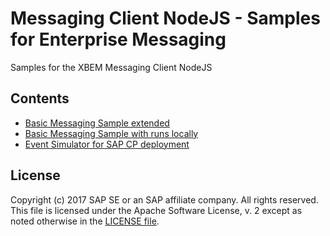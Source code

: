 # Messaging Client NodeJS - Samples for Enterprise Messaging
Samples for the XBEM Messaging Client NodeJS

## Contents

  * [Basic Messaging Sample extended](xb-msg-amqp-v100-api-samples)
  * [Basic Messaging Sample with runs locally](xb-msg-amqp-v100-samples)
  * [Event Simulator for SAP CP deployment](event-simulator)


## License
Copyright (c) 2017 SAP SE or an SAP affiliate company. All rights reserved.
This file is licensed under the Apache Software License, v. 2 except as noted otherwise in the [LICENSE file](LICENSE.txt).